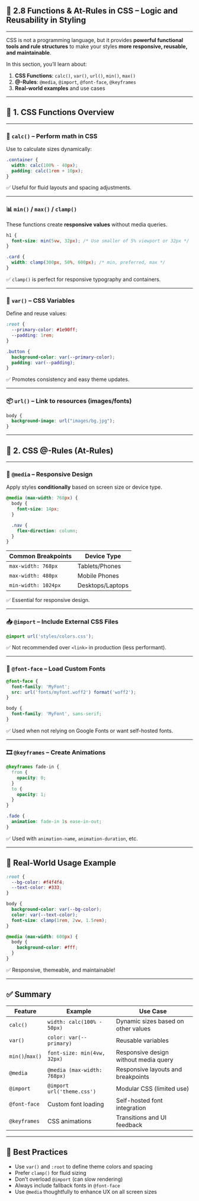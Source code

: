 ## 🧩 2.8 Functions & At-Rules in CSS – Logic and Reusability in Styling

---

CSS is not a programming language, but it provides **powerful functional tools and rule structures** to make your styles **more responsive, reusable, and maintainable**.

In this section, you’ll learn about:

1. **CSS Functions**: `calc()`, `var()`, `url()`, `min()`, `max()`
2. **@-Rules**: `@media`, `@import`, `@font-face`, `@keyframes`
3. **Real-world examples** and use cases

---

## 🧠 1. CSS Functions Overview

---

### 🔢 `calc()` – Perform math in CSS

Use to calculate sizes dynamically:

```css
.container {
  width: calc(100% - 40px);
  padding: calc(1rem + 10px);
}
```

✅ Useful for fluid layouts and spacing adjustments.

---

### 📊 `min()` / `max()` / `clamp()`

These functions create **responsive values** without media queries.

```css
h1 {
  font-size: min(5vw, 32px); /* Use smaller of 5% viewport or 32px */
}
```

```css
.card {
  width: clamp(300px, 50%, 600px); /* min, preferred, max */
}
```

✅ `clamp()` is perfect for responsive typography and containers.

---

### 🎨 `var()` – CSS Variables

Define and reuse values:

```css
:root {
  --primary-color: #1e90ff;
  --padding: 1rem;
}

.button {
  background-color: var(--primary-color);
  padding: var(--padding);
}
```

✅ Promotes consistency and easy theme updates.

---

### 📦 `url()` – Link to resources (images/fonts)

```css
body {
  background-image: url("images/bg.jpg");
}
```

---

## 🧾 2. CSS @-Rules (At-Rules)

---

### 📱 `@media` – Responsive Design

Apply styles **conditionally** based on screen size or device type.

```css
@media (max-width: 768px) {
  body {
    font-size: 14px;
  }

  .nav {
    flex-direction: column;
  }
}
```

| Common Breakpoints  | Device Type      |
| ------------------- | ---------------- |
| `max-width: 768px`  | Tablets/Phones   |
| `max-width: 480px`  | Mobile Phones    |
| `min-width: 1024px` | Desktops/Laptops |

✅ Essential for responsive design.

---

### 📥 `@import` – Include External CSS Files

```css
@import url('styles/colors.css');
```

✅ Not recommended over `<link>` in production (less performant).

---

### 🔡 `@font-face` – Load Custom Fonts

```css
@font-face {
  font-family: 'MyFont';
  src: url('fonts/myfont.woff2') format('woff2');
}

body {
  font-family: 'MyFont', sans-serif;
}
```

✅ Used when not relying on Google Fonts or want self-hosted fonts.

---

### 🎞️ `@keyframes` – Create Animations

```css
@keyframes fade-in {
  from {
    opacity: 0;
  }
  to {
    opacity: 1;
  }
}

.fade {
  animation: fade-in 1s ease-in-out;
}
```

✅ Used with `animation-name`, `animation-duration`, etc.

---

## 🧪 Real-World Usage Example

```css
:root {
  --bg-color: #f4f4f4;
  --text-color: #333;
}

body {
  background-color: var(--bg-color);
  color: var(--text-color);
  font-size: clamp(1rem, 2vw, 1.5rem);
}

@media (max-width: 600px) {
  body {
    background-color: #fff;
  }
}
```

✅ Responsive, themeable, and maintainable!

---

## ✅ Summary

| Feature         | Example                     | Use Case                              |
| --------------- | --------------------------- | ------------------------------------- |
| `calc()`        | `width: calc(100% - 50px)`  | Dynamic sizes based on other values   |
| `var()`         | `color: var(--primary)`     | Reusable variables                    |
| `min()`/`max()` | `font-size: min(4vw, 32px)` | Responsive design without media query |
| `@media`        | `@media (max-width: 768px)` | Responsive layouts and breakpoints    |
| `@import`       | `@import url('theme.css')`  | Modular CSS (limited use)             |
| `@font-face`    | Custom font loading         | Self-hosted font integration          |
| `@keyframes`    | CSS animations              | Transitions and UI feedback           |

---

## 🧠 Best Practices

* Use `var()` and `:root` to define theme colors and spacing
* Prefer `clamp()` for fluid sizing
* Don’t overload `@import` (can slow rendering)
* Always include fallback fonts in `@font-face`
* Use `@media` thoughtfully to enhance UX on all screen sizes
